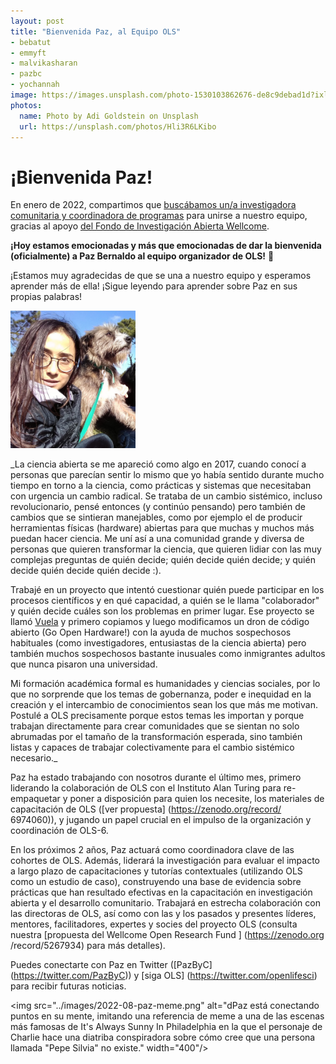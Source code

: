```yaml
---
layout: post
title: "Bienvenida Paz, al Equipo OLS"
- bebatut
- emmyft
- malvikasharan
- pazbc
- yochannah
image: https://images.unsplash.com/photo-1530103862676-de8c9debad1d?ixlib=rb-1.2.1&ixid=MnwxMjA3fDB8MHxwaG90by1yZWxhdGVkfDl8fHxlbnwwfHx8fA%3D%3D&auto=format&fit=crop&w=900&q=60
photos:
  name: Photo by Adi Goldstein on Unsplash
  url: https://unsplash.com/photos/Hli3R6LKibo
---
```


# ¡Bienvenida Paz!

En enero de 2022, compartimos que [buscábamos un/a investigadora comunitaria y  coordinadora de programas](https://openlifesci.org/posts/2022/02/18/ols-is-hiring/) para unirse a nuestro equipo, gracias al apoyo [del Fondo de Investigación Abierta Wellcome](https://openlifesci.org/posts/2021/12/21/wt-open-research-fund/).

__¡Hoy estamos emocionadas y más que emocionadas de dar la bienvenida (oficialmente) a Paz Bernaldo al equipo organizador de OLS!__  :raised_hands:

¡Estamos muy agradecidas de que se una a nuestro equipo y esperamos aprender más de ella! ¡Sigue leyendo para aprender sobre Paz en sus propias palabras!

<img src="../images/2022-08-paz.jpg" alt="Paz es una mujer de Chile. Ella tiene el pelo largo y negro. Lleva una chaqueta de invierno negra y un par de anteojos con montura, y sostiene a su mascota, un perro peludo que parece estar disfrutando de la luz del sol." width="200"/>

_La ciencia abierta se me apareció como algo en 2017, cuando conocí a personas que parecían sentir lo mismo que yo había sentido durante mucho tiempo en torno a  la ciencia, como prácticas y sistemas que necesitaban con urgencia un cambio radical. Se trataba de un cambio sistémico, incluso revolucionario, pensé entonces (y continúo pensando) pero también de cambios que se sintieran manejables, como por ejemplo el de producir herramientas físicas (hardware) abiertas para que muchas y muchos más puedan hacer ciencia. Me uní así a una comunidad grande y diversa de personas que quieren  transformar la ciencia, que quieren lidiar con las muy complejas preguntas  de quién decide; quién decide quién decide; y quién decide quién decide quién decide :).

Trabajé en un proyecto que intentó cuestionar quién puede participar en los procesos científicos y en qué capacidad, a quién se le llama "colaborador" y quién decide cuáles son los problemas en primer lugar. Ese proyecto se llamó [Vuela](https://vuela.cc/) y primero copiamos y luego modificamos un dron de código abierto (Go Open Hardware!) con la ayuda de muchos sospechosos habituales (como investigadores, entusiastas de la ciencia abierta) pero también muchos sospechosos bastante inusuales como inmigrantes adultos que nunca pisaron una universidad.

Mi formación académica formal es humanidades y ciencias sociales, por lo que no sorprende que los temas de gobernanza, poder e inequidad en la creación y el intercambio de conocimientos sean los que más me motivan. Postulé a OLS precisamente porque estos temas les importan y porque trabajan directamente para crear comunidades que se sientan no solo abrumadas por el tamaño de la transformación esperada, sino también listas y capaces de trabajar colectivamente para el cambio sistémico necesario._

Paz ha estado trabajando con nosotros durante el último mes, primero liderando la colaboración de OLS con el Instituto Alan Turing para re-empaquetar y poner a disposición para quien los necesite, los  materiales de capacitación de OLS ([ver propuesta] (https://zenodo.org/record/ 6974060)), y jugando un papel crucial en el impulso de la organización y coordinación de OLS-6.

En los próximos 2 años, Paz actuará como coordinadora clave de las cohortes de OLS. Además, liderará la investigación para evaluar el impacto a largo plazo de capacitaciones y tutorías contextuales (utilizando OLS como un estudio de caso),  construyendo una base de evidencia sobre prácticas que han resultado efectivas en la capacitación en investigación abierta y el desarrollo comunitario. Trabajará en estrecha colaboración con las directoras de OLS, así como con las y los pasados ​​y presentes líderes, mentores, facilitadores, expertes y socies del proyecto OLS (consulta nuestra [propuesta del Wellcome Open Research Fund ] (https://zenodo.org /record/5267934) para más detalles).

Puedes conectarte con Paz en Twitter ([PazByC] (https://twitter.com/PazByC)) y [siga OLS] (https://twitter.com/openlifesci) para recibir futuras noticias.

<img src="../images/2022-08-paz-meme.png" alt="dPaz está conectando puntos en su mente, imitando una referencia de meme a una de las escenas más famosas de It's Always Sunny In Philadelphia en la que el personaje de Charlie hace una diatriba conspiradora sobre cómo cree que una persona llamada "Pepe Silvia" no existe." width="400"/>

